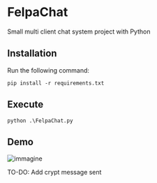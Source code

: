 # FelpaChat

Small multi client chat system project with Python

## Installation

Run the following command:

```
pip install -r requirements.txt
```

## Execute

```
python .\FelpaChat.py
```

## Demo

![immagine](https://user-images.githubusercontent.com/82824055/180242732-c1ba477a-88a8-4986-bb11-f73e91b4f302.png)


TO-DO: Add crypt message sent
